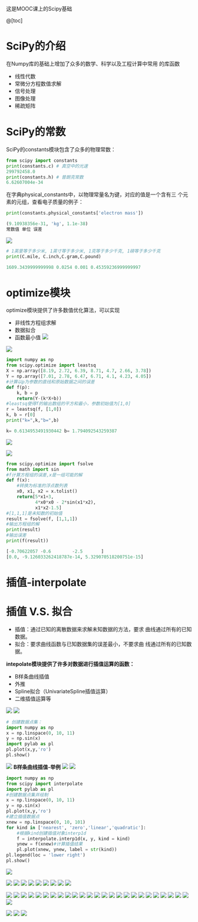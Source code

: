 ﻿
这是MOOC课上的Scipy基础


@[toc]
# SciPy的介绍 
在Numpy库的基础上增加了众多的数学、科学以及工程计算中常用 的库函数 


- 线性代数 
- 常微分方程数值求解 
- 信号处理 
-  图像处理 
- 稀疏矩阵 

# SciPy的常数
SciPy的constants模块包含了众多的物理常数：


```python
from scipy import constants
print(constants.c) # 真空中的光速
299792458.0
print(constants.h) # 普朗克常数
6.62607004e-34
```


在字典physical_constants中，以物理常量名为键，对应的值是一个含有三 个元素的元组，查看电子质量的例子：
```python
print(constants.physical_constants['electron mass'])

(9.10938356e-31, 'kg', 1.1e-38)
常数值 单位 误差
```



![](https://img-blog.csdnimg.cn/20190507230820928.png)

```python
# 1英里等于多少米, 1英寸等于多少米, 1克等于多少千克, 1磅等于多少千克
print(C.mile, C.inch,C.gram,C.pound)

1609.3439999999998 0.0254 0.001 0.45359236999999997
```
# optimize模块
optimize模块提供了许多数值优化算法，可以实现
- 非线性方程组求解
- 数据拟合
- 函数最小值
![](https://img-blog.csdnimg.cn/20190507230952638.png)

![](https://img-blog.csdnimg.cn/20190507231011629.png)

```python
import numpy as np
from scipy.optimize import leastsq
X = np.array([8.19, 2.72, 6.39, 8.71, 4.7, 2.66, 3.78])
Y = np.array([7.01, 2.78, 6.47, 6.71, 4.1, 4.23, 4.05])
#计算以p为参数的直线和原始数据之间的误差
def f(p):
    k, b = p
    return(Y-(k*X+b))
#leastsq使得f的输出数组的平方和最小，参数初始值为[1,0]
r = leastsq(f, [1,0])
k, b = r[0]
print("k=",k,"b=",b)

k= 0.6134953491930442 b= 1.794092543259387
```

![](https://img-blog.csdnimg.cn/20190507231137418.png)

![](https://img-blog.csdnimg.cn/20190507231154670.png)


```python
from scipy.optimize import fsolve
from math import sin
#f计算方程组的误差,x是一组可能的解
def f(x):
    #转换为标准的浮点数列表
    x0, x1, x2 = x.tolist()
    return[5*x1+3,
           4*x0*x0 - 2*sin(x1*x2),
           x1*x2-1.5]
#[1,1,1]是未知数的初始值
result = fsolve(f, [1,1,1])
#输出方程组的解
print(result)
#输出误差
print(f(result))

[-0.70622057 -0.6        -2.5       ]
[0.0, -9.126033262418787e-14, 5.329070518200751e-15]
```
# 插值-interpolate

# 插值 V.S. 拟合


- 插值：通过已知的离散数据来求解未知数据的方法，要求
曲线通过所有的已知数据。
- 拟合：要求曲线函数与已知数据集的误差最小，不要求曲
线通过所有的已知数据。


 **intepolate模块提供了许多对数据进行插值运算的函数：**
- B样条曲线插值
- 外推
- Spline拟合（UnivariateSpline插值运算）
- 二维插值运算等



![](https://img-blog.csdnimg.cn/20190507231542972.png)
![](https://img-blog.csdnimg.cn/20190507231551681.png)

```python
# 创建数据点集：
import numpy as np
x = np.linspace(0, 10, 11)
y = np.sin(x)
import pylab as pl
pl.plot(x,y,'ro')
pl.show()
```
![](https://img-blog.csdnimg.cn/20190507231833418.png)
**B样条曲线插值-举例**
![](https://img-blog.csdnimg.cn/20190507232206654.png)
![](https://img-blog.csdnimg.cn/20190507232229935.png)
```python
import numpy as np
from scipy import interpolate
import pylab as pl
#创建数据点集并绘制
x = np.linspace(0, 10, 11)
y = np.sin(x)
pl.plot(x,y,'ro')
#建立插值数据点
xnew = np.linspace(0, 10, 101)
for kind in ['nearest', 'zero','linear','quadratic']:
    #根据kind创建插值对象interp1d
    f = interpolate.interp1d(x, y, kind = kind)
    ynew = f(xnew)#计算插值结果
    pl.plot(xnew, ynew, label = str(kind))
pl.legend(loc = 'lower right')
pl.show()
```
![](https://img-blog.csdnimg.cn/20190507232107790.pn)


![](https://img-blog.csdnimg.cn/2019050723464798.Jpeg)
![](https://img-blog.csdnimg.cn/20190507234650759.Jpeg)
![](https://img-blog.csdnimg.cn/20190507234654748.Jpeg)
![](https://img-blog.csdnimg.cn/2019050723465825.Jpeg)
![](https://img-blog.csdnimg.cn/20190507234701218.Jpeg)
![](https://img-blog.csdnimg.cn/20190507234704658.Jpeg)
![](https://img-blog.csdnimg.cn/20190507234708104.Jpeg)
![](https://img-blog.csdnimg.cn/20190507234711667.Jpeg)
![](https://img-blog.csdnimg.cn/2019050723471532.Jpeg)

![](https://img-blog.csdnimg.cn/20190507234727542.Jpeg)
![](https://img-blog.csdnimg.cn/20190507234738729.Jpeg)
![](https://img-blog.csdnimg.cn/20190507234742401.Jpeg)
![](https://img-blog.csdnimg.cn/20190507234745727.Jpeg)
![](https://img-blog.csdnimg.cn/20190507234808467.Jpeg)
![](https://img-blog.csdnimg.cn/20190507234812407.Jpeg)
![](https://img-blog.csdnimg.cn/20190507234820974.Jpeg)
![](https://img-blog.csdnimg.cn/20190507234827194.Jpeg)
![](https://img-blog.csdnimg.cn/2019050723483554.Jpeg)
![](https://img-blog.csdnimg.cn/20190507234838989.Jpeg)
![](https://img-blog.csdnimg.cn/20190507234842351.Jpeg)
![](https://img-blog.csdnimg.cn/20190507234853398.Jpeg)
![](https://img-blog.csdnimg.cn/20190507234917869.Jpeg)
![](https://img-blog.csdnimg.cn/20190507234922406.Jpeg)
![](https://img-blog.csdnimg.cn/20190507234934928.Jpeg)
![](https://img-blog.csdnimg.cn/20190507235034101.Jpeg)
![](https://img-blog.csdnimg.cn/20190507234946502.Jpeg)
![](https://img-blog.csdnimg.cn/20190507235113899.Jpeg)
![](https://img-blog.csdnimg.cn/20190507235140760.Jpeg)
![](https://img-blog.csdnimg.cn/2019050723514621.Jpeg)
![](https://img-blog.csdnimg.cn/20190507235226486.Jpeg)
![](https://img-blog.csdnimg.cn/20190507235212116.Jpeg)
![](https://img-blog.csdnimg.cn/20190507235235835.Jpeg)
![](https://img-blog.csdnimg.cn/20190507235239996.Jpeg)
![](https://img-blog.csdnimg.cn/20190507235334260.Jpeg)
![](https://img-blog.csdnimg.cn/20190507235342238.Jpeg)

![](https://img-blog.csdnimg.cn/20190507235349850.Jpeg)
![](https://img-blog.csdnimg.cn/20190507235354452.Jpeg)
![](https://img-blog.csdnimg.cn/20190507235358306.Jpeg)

